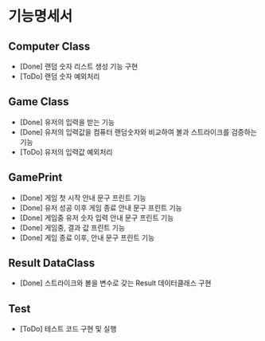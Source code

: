 # 기능명세서

## Computer Class
- [Done] 랜덤 숫자 리스트 생성 기능 구현
- [ToDo] 랜덤 숫자 예외처리

## Game Class
- [Done] 유저의 입력을 받는 기능
- [Done] 유저의 입력값을 컴퓨터 랜덤숫자와 비교하여 볼과 스트라이크를 검증하는 기능
- [ToDo] 유저의 입력값 예외처리

## GamePrint
- [Done] 게임 첫 시작 안내 문구 프린트 기능
- [Done] 유저 성공 이후 게임 종료 안내 문구 프린트 기능
- [Done] 게임중 유저 숫자 입력 안내 문구 프린트 기능
- [Done] 게임중, 결과 값 프린트 기능
- [Done] 게임 종료 이후, 안내 문구 프린트 기능

## Result DataClass
- [Done] 스트라이크와 볼을 변수로 갖는 Result 데이터클래스 구현

## Test
- [ToDo] 테스트 코드 구현 및 실행